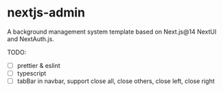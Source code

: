 # nextjs-admin

A background management system template based on Next.js@14 NextUI and NextAuth.js.

TODO:

- [ ] prettier & eslint
- [ ] typescript
- [ ] tabBar in navbar, support close all, close others, close left, close right
